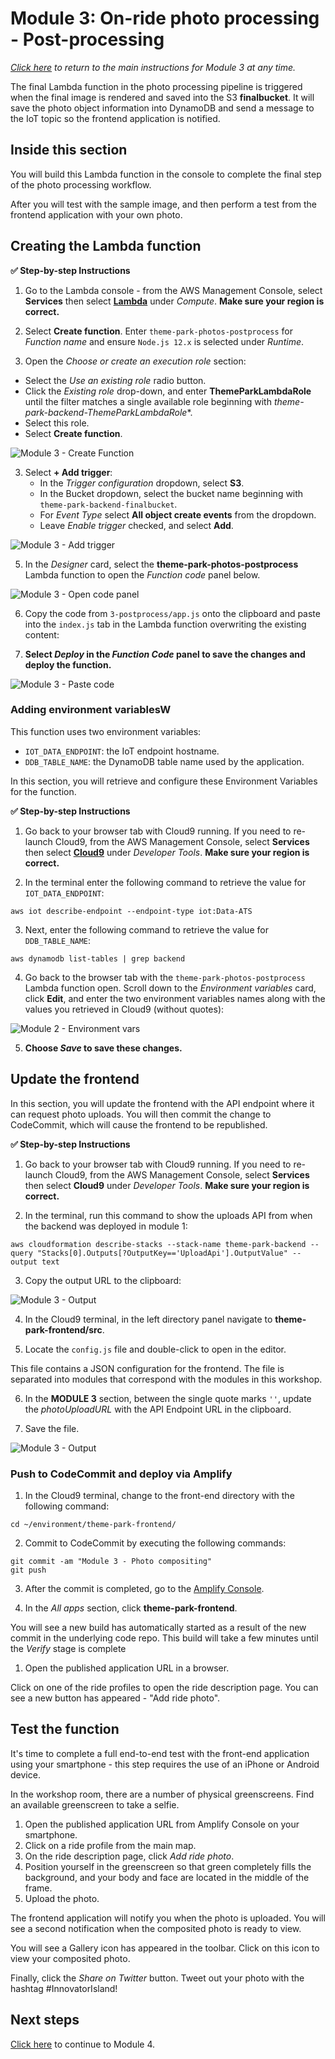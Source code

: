 # Module 3: On-ride photo processing - Post-processing

*[Click here](../README.md) to return to the main instructions for Module 3 at any time.*

The final Lambda function in the photo processing pipeline is triggered when the final image is rendered and saved into the S3 **finalbucket**. It will save the photo object information into DynamoDB and send a message to the IoT topic so the frontend application is notified.

## Inside this section

You will build this Lambda function in the console to complete the final step of the photo processing workflow.

After you will test with the sample image, and then perform a test from the frontend application with your own photo.

## Creating the Lambda function

**:white_check_mark: Step-by-step Instructions**

1. Go to the Lambda console - from the AWS Management Console, select **Services** then select [**Lambda**](https://console.aws.amazon.com/lambda) under *Compute*. **Make sure your region is correct.**

2. Select **Create function**. Enter `theme-park-photos-postprocess` for *Function name* and ensure `Node.js 12.x` is selected under *Runtime*. 

3. Open the *Choose or create an execution role* section:
-  Select the *Use an existing role* radio button. 
- Click the *Existing role* drop-down, and enter **ThemeParkLambdaRole** until the filter matches a single available role beginning with *theme-park-backend-ThemeParkLambdaRole**. 
- Select this role.
- Select **Create function**.

![Module 3 - Create Function](../../images/3-photos-composite2.png)

3. Select **+ Add trigger**:
   - In the *Trigger configuration* dropdown, select **S3**. 
   - In the Bucket dropdown, select the bucket name beginning with `theme-park-backend-finalbucket`. 
   - For *Event Type* select **All object create events** from the dropdown. 
   - Leave *Enable trigger* checked, and select **Add**.

![Module 3 - Add trigger](../../images/3-photos-composite3.png)

5. In the *Designer* card, select the **theme-park-photos-postprocess** Lambda function to open the *Function code* panel below.

![Module 3 - Open code panel](../../images/3-photos-composite4.png)

6. Copy the code from `3-postprocess/app.js` onto the clipboard and paste into the `index.js` tab in the Lambda function overwriting the existing content:

7. **Select *Deploy* in the *Function Code* panel to save the changes and deploy the function.**

![Module 3 - Paste code](../../images/3-photos-composite5.png)

### Adding environment variablesW

This function uses two environment variables:
- `IOT_DATA_ENDPOINT`: the IoT endpoint hostname.
- `DDB_TABLE_NAME`: the DynamoDB table name used by the application.

In this section, you will retrieve and configure these Environment Variables for the function.

**:white_check_mark: Step-by-step Instructions**

1. Go back to your browser tab with Cloud9 running. If you need to re-launch Cloud9, from the AWS Management Console, select **Services** then select [**Cloud9**](https://console.aws.amazon.com/cloud9) under *Developer Tools*. **Make sure your region is correct.**

2. In the terminal enter the following command to retrieve the value for `IOT_DATA_ENDPOINT`:
```
aws iot describe-endpoint --endpoint-type iot:Data-ATS
```
3. Next, enter the following command to retrieve the value for `DDB_TABLE_NAME`:
```
aws dynamodb list-tables | grep backend
```

4. Go back to the browser tab with the `theme-park-photos-postprocess` Lambda function open. Scroll down to the *Environment variables* card, click **Edit**, and enter the two environment variables names along with the values you retrieved in Cloud9 (without quotes):

![Module 2 - Environment vars](../../images/3-photos-composite6.png)

5. **Choose *Save* to save these changes.**

## Update the frontend

In this section, you will update the frontend with the API endpoint where it can request photo uploads. You will then commit the change to CodeCommit, which will cause the frontend to be republished.

**:white_check_mark: Step-by-step Instructions**

1. Go back to your browser tab with Cloud9 running. If you need to re-launch Cloud9, from the AWS Management Console, select **Services** then select **Cloud9** under *Developer Tools*. **Make sure your region is correct.**

2. In the terminal, run this command to show the uploads API from when the backend was deployed in module 1:
```
aws cloudformation describe-stacks --stack-name theme-park-backend --query "Stacks[0].Outputs[?OutputKey=='UploadApi'].OutputValue" --output text
```
3. Copy the output URL to the clipboard:

![Module 3 - Output](../../images/3-photos-postprocess-uploadAPI.png)

4. In the Cloud9 terminal, in the left directory panel navigate to **theme-park-frontend/src**. 

5. Locate the `config.js` file and double-click to open in the editor.

This file contains a JSON configuration for the frontend. The file is separated into modules that correspond with the modules in this workshop.

6. In the **MODULE 3** section, between the single quote marks `''`, update the *photoUploadURL* with the API Endpoint URL in the clipboard.

7. Save the file.

![Module 3 - Output](../../images/3-photos-postprocess-config.png)

### Push to CodeCommit and deploy via Amplify

1. In the Cloud9 terminal, change to the front-end directory with the following command:
``` 
cd ~/environment/theme-park-frontend/
```
2. Commit to CodeCommit by executing the following commands:
```
git commit -am "Module 3 - Photo compositing"
git push
```
3. After the commit is completed, go to the [Amplify Console](https://console.aws.amazon.com/amplify/).
   
4. In the *All apps* section, click **theme-park-frontend**.

You will see a new build has automatically started as a result of the new commit in the underlying code repo. This build will take a few minutes until the *Verify* stage is complete

1. Open the published application URL in a browser.

Click on one of the ride profiles to open the ride description page. You can see a new button has appeared - "Add ride photo".

## Test the function

It's time to complete a full end-to-end test with the front-end application using your smartphone - this step requires the use of an iPhone or Android device. 

In the workshop room, there are a number of physical greenscreens. Find an available greenscreen to take a selfie.

1. Open the published application URL from Amplify Console on your smartphone.
2. Click on a ride profile from the main map.
3. On the ride description page, click *Add ride photo*.
4. Position yourself in the greenscreen so that green completely fills the background, and your body and face are located in the middle of the frame.
5. Upload the photo.

The frontend application will notify you when the photo is uploaded. You will see a second notification when the composited photo is ready to view.

You will see a Gallery icon has appeared in the toolbar. Click on this icon to view your composited photo.

Finally, click the *Share on Twitter* button. Tweet out your photo with the hashtag #InnovatorIsland!

## Next steps

[Click here](../../4-translate/README.md) to continue to Module 4.

